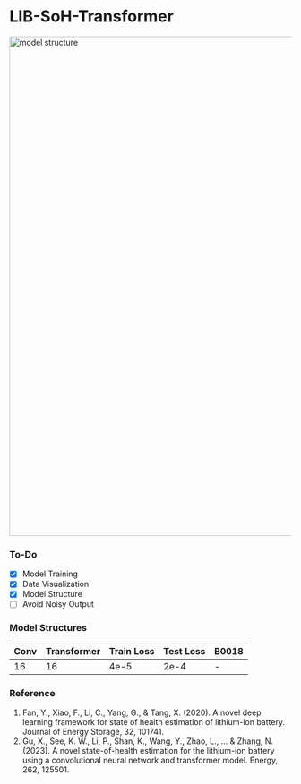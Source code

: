 # LIB-SoH-Transformer
<img width="893" alt="model structure" src="https://github.com/amirhosseinh77/Battery-SoH-Transformer/assets/56114938/eabe781c-7cae-478a-9dc2-c4275f92e01d">

### To-Do
- [x] Model Training
- [x] Data Visualization
- [x] Model Structure
- [ ] Avoid Noisy Output

### Model Structures
| Conv | Transformer | Train Loss | Test Loss | B0018 |
| --- | --- | --- | --- | --- |
| 16 | 16 | 4e-5 | 2e-4 | - |

### Reference
1. Fan, Y., Xiao, F., Li, C., Yang, G., & Tang, X. (2020). A novel deep learning framework for state of health estimation of lithium-ion battery. Journal of Energy Storage, 32, 101741.
2. Gu, X., See, K. W., Li, P., Shan, K., Wang, Y., Zhao, L., ... & Zhang, N. (2023). A novel state-of-health estimation for the lithium-ion battery using a convolutional neural network and transformer model. Energy, 262, 125501.


